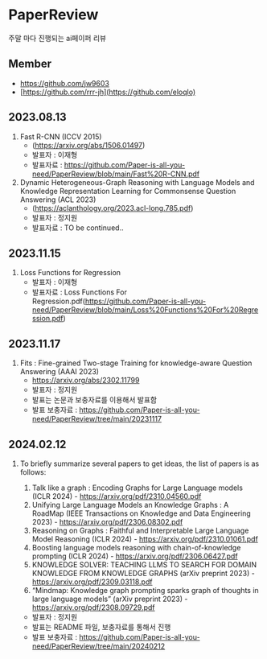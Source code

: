 # PaperReview
주말 마다 진행되는 ai페이퍼 리뷰


## Member
- https://github.com/jw9603
- [https://github.com/rrr-jh](https://github.com/eloqlo)

  
## 2023.08.13
1. Fast R-CNN (ICCV 2015)
   - (https://arxiv.org/abs/1506.01497)
   - 발표자 : 이재형
   - 발표자료 : https://github.com/Paper-is-all-you-need/PaperReview/blob/main/Fast%20R-CNN.pdf
2. Dynamic Heterogeneous-Graph Reasoning with Language Models and
Knowledge Representation Learning for Commonsense Question
Answering (ACL 2023)
    - (https://aclanthology.org/2023.acl-long.785.pdf)
    - 발표자 : 정지원
    - 발표자료 : TO be continued..




## 2023.11.15
1. Loss Functions for Regression
   - 발표자 : 이재형
   - 발표자료 : Loss Functions For Regression.pdf(https://github.com/Paper-is-all-you-need/PaperReview/blob/main/Loss%20Functions%20For%20Regression.pdf)


## 2023.11.17
1. Fits : Fine-grained Two-stage Training for knowledge-aware Question Answering (AAAI 2023)
   - https://arxiv.org/abs/2302.11799
   - 발표자 : 정지원
   - 발표는 논문과 보충자료를 이용해서 발표함
   - 발표 보충자료 : https://github.com/Paper-is-all-you-need/PaperReview/tree/main/20231117

## 2024.02.12

1. To briefly summarize several papers to get ideas, the list of papers is as follows:
   
     1. Talk like a graph : Encoding Graphs for Large Language models (ICLR 2024)
       - https://arxiv.org/pdf/2310.04560.pdf
     2. Unifying Large Language Models an Knowledge Graphs : A RoadMap (IEEE Transactions on Knowledge and Data Engineering 2023)
       - https://arxiv.org/pdf/2306.08302.pdf
     3. Reasoning on Graphs : Faithful and Interpretable Large Language Model Reasoning (ICLR 2024)
       - https://arxiv.org/pdf/2310.01061.pdf
     4. Boosting language models reasoning with chain-of-knowledge prompting (ICLR 2024)
       - https://arxiv.org/pdf/2306.06427.pdf
     5. KNOWLEDGE SOLVER: TEACHING LLMS TO SEARCH FOR DOMAIN KNOWLEDGE FROM KNOWLEDGE GRAPHS (arXiv preprint 2023)
       - https://arxiv.org/pdf/2309.03118.pdf
     6. “Mindmap: Knowledge graph prompting sparks graph of thoughts in large language models” (arXiv preprint 2023)
       - https://arxiv.org/pdf/2308.09729.pdf
   - 발표자 : 정지원
   - 발표는 README 파일, 보충자료를 통해서 진행
   - 발표 보충자료 : https://github.com/Paper-is-all-you-need/PaperReview/tree/main/20240212
